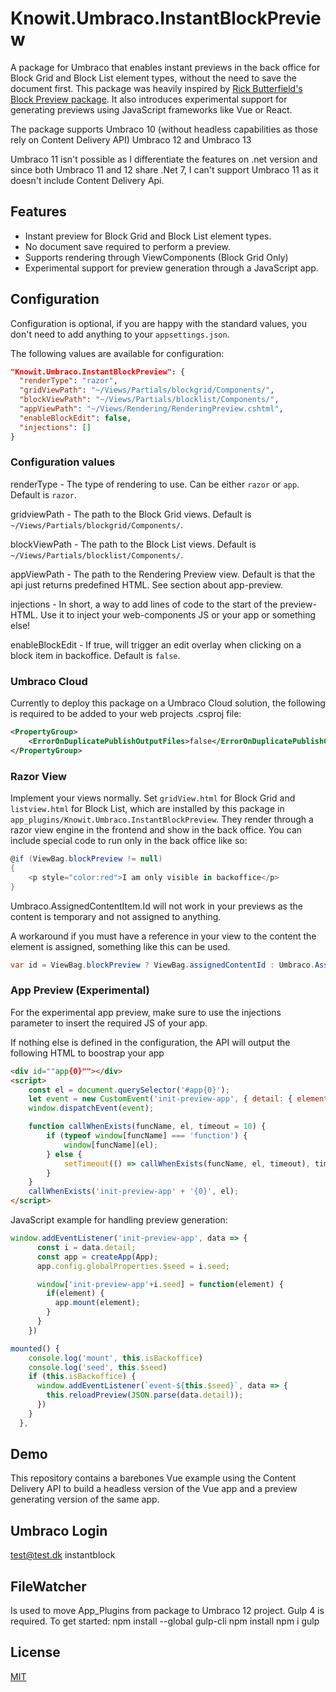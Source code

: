 # Knowit.Umbraco.InstantBlockPreview

A package for Umbraco that enables instant previews in the back office for Block Grid and Block List element types, without the need to save the document first. This package was heavily inspired by [Rick Butterfield's Block Preview package](https://github.com/rickbutterfield/Umbraco.Community.BlockPreview). It also introduces experimental support for generating previews using JavaScript frameworks like Vue or React.

The package supports Umbraco 10 (without headless capabilities as those rely on Content Delivery API)
Umbraco 12 and Umbraco 13

Umbraco 11 isn't possible as I differentiate the features on .net version and since both Umbraco 11 and 12 share .Net 7, I can't support Umbraco 11 as it doesn't include Content Delivery Api.

## Features
- Instant preview for Block Grid and Block List element types.
- No document save required to perform a preview.
- Supports rendering through ViewComponents (Block Grid Only)
- Experimental support for preview generation through a JavaScript app.


## Configuration
Configuration is optional, if you are happy with the standard values, you don't need to add anything to your `appsettings.json`. 

The following values are available for configuration:

```json
"Knowit.Umbraco.InstantBlockPreview": {
  "renderType": "razor",
  "gridViewPath": "~/Views/Partials/blockgrid/Components/",
  "blockViewPath": "~/Views/Partials/blocklist/Components/",
  "appViewPath": "~/Views/Rendering/RenderingPreview.cshtml",
  "enableBlockEdit": false,
  "injections": []
}
```
### Configuration values

renderType - The type of rendering to use. Can be either `razor` or `app`. Default is `razor`.

gridviewPath - The path to the Block Grid views. Default is `~/Views/Partials/blockgrid/Components/`.

blockViewPath - The path to the Block List views. Default is `~/Views/Partials/blocklist/Components/`.

appViewPath - The path to the Rendering Preview view. Default is that the api just returns predefined HTML. See section about app-preview.

injections - In short, a way to add lines of code to the start of the preview-HTML. Use it to inject your web-components JS or your app or something else!

enableBlockEdit - If true, will trigger an edit overlay when clicking on a block item in backoffice. Default is `false`.


### Umbraco Cloud
Currently to deploy this package on a Umbraco Cloud solution, the following is required to be added to your web projects .csproj file:

```xml
<PropertyGroup>
    <ErrorOnDuplicatePublishOutputFiles>false</ErrorOnDuplicatePublishOutputFiles>
</PropertyGroup>
```

### Razor View
Implement your views normally. Set `gridView.html` for Block Grid and `listview.html` for Block List, which are installed by this package in `app_plugins/Knowit.Umbraco.InstantBlockPreview`. They render through a razor view engine in the frontend and show in the back office. You can include special code to run only in the back office like so:

```csharp
@if (ViewBag.blockPreview != null)
{
    <p style="color:red">I am only visible in backoffice</p>
}
```

Umbraco.AssignedContentItem.Id will not work in your previews as the content is temporary and not assigned to anything.

A workaround if you must have a reference in your view to the content the element is assigned, something like this can be used.

```csharp
var id = ViewBag.blockPreview ? ViewBag.assignedContentId : Umbraco.AssignedContentItem.Id;
```
### App Preview (Experimental)
For the experimental app preview, make sure to use the injections parameter to insert the required JS of your app. 

If nothing else is defined in the configuration, the API will output the following HTML to boostrap your app
```html
<div id=""app{0}""></div>
<script>
    const el = document.querySelector('#app{0}');
    let event = new CustomEvent('init-preview-app', { detail: { element: el, seed: '{0}' } });
    window.dispatchEvent(event);

    function callWhenExists(funcName, el, timeout = 10) {
        if (typeof window[funcName] === 'function') {
            window[funcName](el);
        } else {
            setTimeout(() => callWhenExists(funcName, el, timeout), timeout);
        }
    }
    callWhenExists('init-preview-app' + '{0}', el);
</script>
```

JavaScript example for handling preview generation:

```javascript
window.addEventListener('init-preview-app', data => {
      const i = data.detail;
      const app = createApp(App);
      app.config.globalProperties.$seed = i.seed;

      window['init-preview-app'+i.seed] = function(element) {
        if(element) {
          app.mount(element);
        }
      }
    })
```
```javascript
mounted() {
    console.log('mount', this.isBackoffice)
    console.log('seed', this.$seed)
    if (this.isBackoffice) {
      window.addEventListener(`event-${this.$seed}`, data => {
        this.reloadPreview(JSON.parse(data.detail));
      })
    }
  },
```
## Demo
This repository contains a barebones Vue example using the Content Delivery API to build a headless version of the Vue app and a preview generating version of the same app.

## Umbraco Login
test@test.dk
instantblock

## FileWatcher
Is used to move App_Plugins from package to Umbraco 12 project.
Gulp 4 is required.
To get started:
npm install --global gulp-cli
npm install
npm i
gulp

## License
[MIT](LICENSE)
